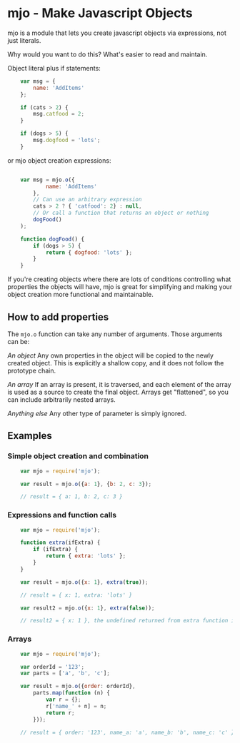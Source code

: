 # mjo - Make Javascript Objects

mjo is a module that lets you create javascript objects via expressions, not just literals.

Why would you want to do this? What's easier to read and maintain.

Object literal plus if statements:

```javascript
    var msg = {
        name: 'AddItems'
    };

    if (cats > 2) {
        msg.catfood = 2;
    }

    if (dogs > 5) {
        msg.dogfood = 'lots';
    }
```

or mjo object creation expressions:

```javascript

    var msg = mjo.o({
            name: 'AddItems'
        },
        // Can use an arbitrary expression
        cats > 2 ? { 'catfood': 2} : null,
        // Or call a function that returns an object or nothing
        dogFood()
    );

    function dogFood() {
        if (dogs > 5) {
            return { dogfood: 'lots' };
        }
    }
```

If you're creating objects where there are lots of conditions controlling what properties the objects will have, mjo is great for simplifying and making your object creation more functional and maintainable.

## How to add properties

The `mjo.o` function can take any number of arguments. Those arguments can be:

*An object* Any own properties in the object will be copied to the newly created object. This is explicitly a shallow copy, and it does not follow the prototype chain.

*An array* If an array is present, it is traversed, and each element of the array is used as a source to create the final object. Arrays get "flattened", so you can include arbitrarily nested arrays.

*Anything else* Any other type of parameter is simply ignored.

## Examples

### Simple object creation and combination

```javascript
    var mjo = require('mjo');

    var result = mjo.o({a: 1}, {b: 2, c: 3});

    // result = { a: 1, b: 2, c: 3 }
```

### Expressions and function calls

```javascript
    var mjo = require('mjo');

    function extra(ifExtra) {
        if (ifExtra) {
            return { extra: 'lots' };
        }
    }

    var result = mjo.o({x: 1}, extra(true));

    // result = { x: 1, extra: 'lots' }

    var result2 = mjo.o({x: 1}, extra(false));

    // result2 = { x: 1 }, the undefined returned from extra function is ignored
```

### Arrays

```javascript
    var mjo = require('mjo');

    var orderId = '123';
    var parts = ['a', 'b', 'c'];

    var result = mjo.o({order: orderId},
        parts.map(function (n) {
            var r = {};
            r['name_' + n] = n;
            return r;
        }));

    // result = { order: '123', name_a: 'a', name_b: 'b', name_c: 'c' }
```
